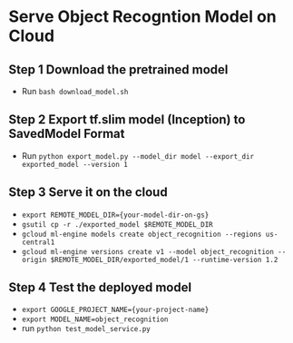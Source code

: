 # Serve Object Recogntion Model on Cloud

## Step 1 Download the pretrained model
- Run `bash download_model.sh`

## Step 2 Export tf.slim model (Inception) to SavedModel Format
- Run `python export_model.py --model_dir model --export_dir exported_model --version 1`

## Step 3 Serve it on the cloud
- `export REMOTE_MODEL_DIR={your-model-dir-on-gs}`
- `gsutil cp -r ./exported_model $REMOTE_MODEL_DIR`
- `gcloud ml-engine models create object_recognition --regions us-central1`
- `gcloud ml-engine versions create v1 --model object_recognition --origin $REMOTE_MODEL_DIR/exported_model/1 --runtime-version 1.2`

## Step 4 Test the deployed model
- `export GOOGLE_PROJECT_NAME={your-project-name}`
- `export MODEL_NAME=object_recognition`
- run `python test_model_service.py`
